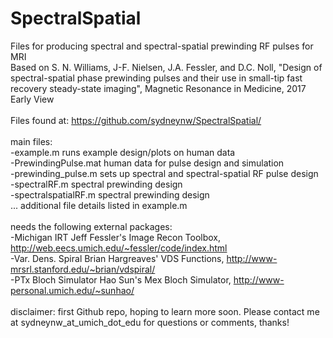 # SpectralSpatial
Files for producing spectral and spectral-spatial prewinding RF pulses for MRI <br />
Based on S. N. Williams, J-F. Nielsen, J.A. Fessler, and D.C. Noll, "Design of spectral-spatial phase prewinding pulses and their use in small-tip fast recovery steady-state imaging", Magnetic Resonance in Medicine, 2017 Early View <br />
<br />
Files found at: https://github.com/sydneynw/SpectralSpatial/<br />
<br />
main files:<br />
-example.m              runs example design/plots on human data<br />
-PrewindingPulse.mat    human data for pulse design and simulation<br />
-prewinding_pulse.m     sets up spectral and spectral-spatial RF pulse design<br />
-spectralRF.m           spectral prewinding design<br />
-spectralspatialRF.m    spectral prewinding design<br />
... additional file details listed in example.m<br />
<br />
needs the following external packages:<br />
-Michigan IRT           Jeff Fessler's Image Recon Toolbox, http://web.eecs.umich.edu/~fessler/code/index.html<br />
-Var. Dens. Spiral      Brian Hargreaves' VDS Functions, http://www-mrsrl.stanford.edu/~brian/vdspiral/<br />
-PTx Bloch Simulator    Hao Sun's Mex Bloch Simulator, http://www-personal.umich.edu/~sunhao/<br />
<br />
disclaimer: first Github repo, hoping to learn more soon. Please contact me at sydneynw_at_umich_dot_edu for questions or comments, thanks!<br />
